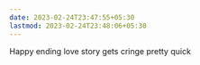 ```yaml
---
date: 2023-02-24T23:47:55+05:30
lastmod: 2023-02-24T23:48:06+05:30
---
```


Happy ending love story gets cringe pretty quick
